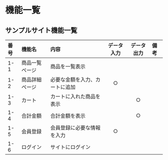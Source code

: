 # 機能一覧
## サンプルサイト機能一覧

|番号|機能名|内容|データ入力|データ出力|備考|
|:---|:---|:---|:---:|:---:|:---|
|1-1|商品一覧ページ|商品を一覧表示||||
|1-2|商品詳細ページ|必要な金額を入力、カートに追加|○|||
|1-3|カート|カートに入れた商品を表示||○||
|1-4|合計金額|合計金額を表示||○||
|1-5|会員登録|会員登録に必要な情報を入力|○|||
|1-6|ログイン|サイトにログイン||||
